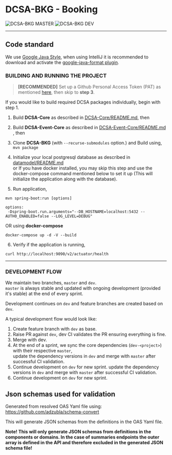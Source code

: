 # DCSA-BKG - Booking

![DCSA-BKG MASTER](https://github.com/dcsaorg/DCSA-BKG/actions/workflows/master.yml/badge.svg?branch=master) ![DCSA-BKG DEV](https://github.com/dcsaorg/DCSA-BKG/actions/workflows/dev.yml/badge.svg?branch=dev)

------------------------------------------------------------------------------------------------------------------------

Code standard
-------------------------------------
We use [Google Java Style](https://google.github.io/styleguide/javaguide.html), when using
IntelliJ it is recommended to download and activate the
[google-java-format plugin](https://github.com/google/google-java-format).


### BUILDING AND RUNNING THE PROJECT

> **[RECOMMENDED]** Set up a Github Personal Access Token (PAT) as mentioned [here](https://github.com/dcsaorg/DCSA-Core/blob/master/README.md#how-to-use-dcsa-core-packages), then skip to **step 3**.

If you would like to build required DCSA packages individually, begin with step 1.

1) Build **DCSA-Core** as described
   in [DCSA-Core/README.md](https://github.com/dcsaorg/DCSA-Core/blob/master/README.md#to-build-manually-run), then

2) Build **DCSA-Event-Core** as described
   in [DCSA-Event-Core/README.md](https://github.com/dcsaorg/DCSA-Event-Core/blob/master/README.md#to-build-manually-run)
   , then

3) Clone **DCSA-BKG** (with ``--recurse-submodules`` option.) and Build using, ``mvn package``

4) Initialize your local postgresql database as described
   in [datamodel/README.md](https://github.com/dcsaorg/DCSA-Information-Model/blob/master/README.md) \
   or If you have docker installed, you may skip this step and use the docker-compose command mentioned below to set it
   up (This will initialize the application along with the database).

5) Run application,

```
mvn spring-boot:run [options]

options:
 -Dspring-boot.run.arguments="--DB_HOSTNAME=localhost:5432 --AUTH0_ENABLED=false --LOG_LEVEL=DEBUG"
```

OR using **docker-compose**

```
docker-compose up -d -V --build
```

6) Verify if the application is running,

```
curl http://localhost:9090/v2/actuator/health
```

------------------------------------------------------------------------------------------------------------------------

### DEVELOPMENT FLOW

We maintain two branches, `master` and `dev`. \
`master` is always stable and updated with ongoing development (provided it's stable) at the end of every sprint.

Development continues on `dev` and feature branches are created based on `dev`.

A typical development flow would look like:

1) Create feature branch with `dev` as base.
2) Raise PR against `dev`, dev CI validates the PR ensuring everything is fine.
3) Merge with dev.
4) At the end of a sprint, we sync the core dependencies (`dev-<project>`) with their respective `master`,\
 update the dependency versions in `dev` and merge with `master` after successful CI validation.
5) Continue development on `dev` for new sprint.
   update the dependency versions in `dev` and merge with `master` after successful CI validation.
5) Continue development on `dev` for new sprint.

## Json schemas used for validation

Generated from resolved OAS Yaml file using: https://github.com/adzubla/schema-convert

This will generate JSON schemas from the definitions in the OAS Yaml file.

**Note! This will only generate JSON schemas from definitions in the components or domains. In the case of summaries
endpoints the outer array is defined in the API and therefore excluded in the generated JSON schema file!**
